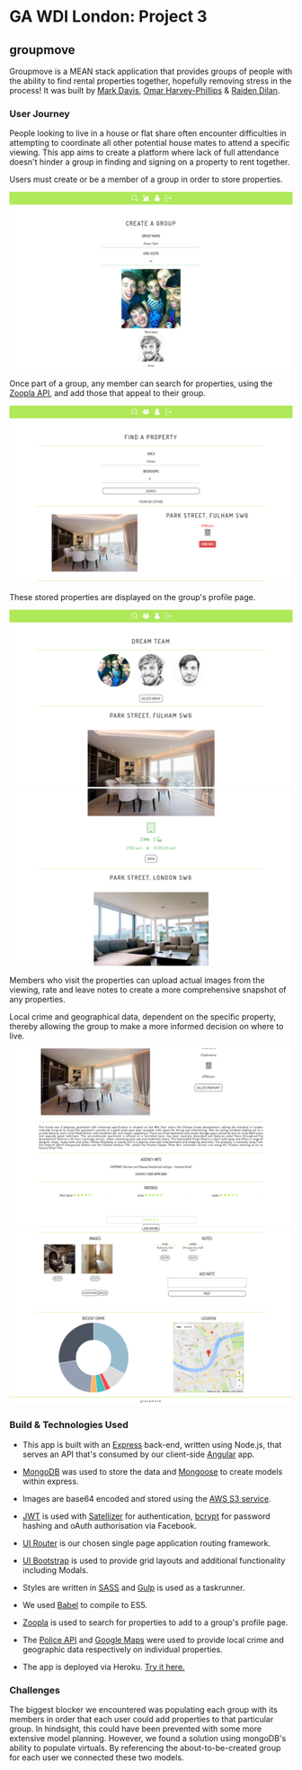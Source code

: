 # GA WDI London: Project 3

## groupmove

Groupmove is a MEAN stack application that provides groups of people with the ability to find rental properties together, hopefully removing stress in the process! It was built by [Mark Davis](https://github.com/markjdvs), [Omar Harvey-Phillips](https://github.com/omaotzu) & [Raiden Dilan](https://github.com/RaidenDilan).

### User Journey

People looking to live in a house or flat share often encounter difficulties in attempting to coordinate all other potential house mates to attend a specific viewing. This app aims to create a platform where lack of full attendance doesn't hinder a group in finding and signing on a property to rent together.

Users must create or be a member of a group in order to store properties.

![Create a Group](./src/images/createGroup.png "Create a Group")

Once part of a group, any member can search for properties, using the [Zoopla API](https://developer.zoopla.co.uk/docs), and add those that appeal to their group.

![Find Properties](./src/images/findProps.png "Find Properties")

These stored properties are displayed on the group's profile page.

![Groups Home Page (1)](./src/images/groupsHome1.png "Groups Home Page (1)")
![Groups Home Page (2)](./src/images/groupsHome2.png "Groups Home Page (2)")

Members who visit the properties can upload actual images from the viewing, rate and leave notes to create a more comprehensive snapshot of any properties.

Local crime and geographical data, dependent on the specific property, thereby allowing the group to make a more informed decision on where to live.

![Groups Home (1)](./src/images/groupsPropsShow1.png "Groups Property Show (1)")
![Groups Home (2)](./src/images/groupsPropsShow2.png "Groups Property Show (2)")

### Build & Technologies Used

- This app is built with an [Express](https://github.com/expressjs/express) back-end, written using Node.js, that serves an API that's consumed by our client-side [Angular](https://angularjs.org) app.

- [MongoDB](https://docs.mongodb.com) was used to store the data and [Mongoose](http://mongoosejs.com) to create models within express.

- Images are base64 encoded and stored using the [AWS S3 service](https://aws.amazon.com/s3).

- [JWT](https://jwt.io) is used with [Satellizer](https://github.com/sahat/satellizer) for authentication, [bcrypt](https://www.npmjs.com/package/bcrypt) for password hashing and oAuth authorisation via Facebook.

- [UI Router](https://github.com/angular-ui/ui-router) is our chosen single page application routing framework.

- [UI Bootstrap](https://github.com/angular-ui/bootstrap) is used to provide grid layouts and additional functionality including Modals.

- Styles are written in [SASS](http://sass-lang.com/documentation/file.SASS_REFERENCE.html) and [Gulp](https://github.com/gulpjs/gulp/blob/master/docs/API.md) is used as a taskrunner.

- We used [Babel](https://babeljs.io) to compile to ES5.

- [Zoopla](https://developer.zoopla.co.uk/docs) is used to search for properties to add to a group's profile page.

- The [Police API](https://data.police.uk/docs/) and [Google Maps](https://developers.google.com/maps/documentation/javascript/tutorial) were used to provide local crime and geographic data respectively on individual properties.

* The app is deployed via Heroku. [Try it here.](https://groupmove.herokuapp.com/)

### Challenges

The biggest blocker we encountered was populating each group with its members in order that each user could add properties to that particular group. In hindsight, this could have been prevented with some more extensive model planning. However, we found a solution using mongoDB's ability to populate virtuals. By referencing the about-to-be-created group for each user we connected these two models.
